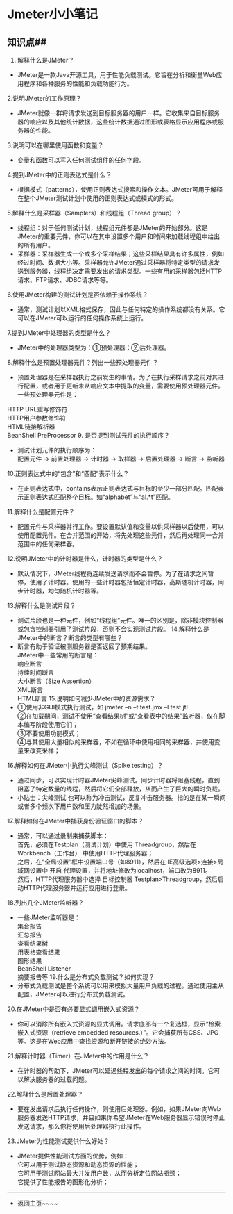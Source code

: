 # Jmeter小小笔记 # 

## 知识点##
  1. 解释什么是JMeter？
  - JMeter是一款Java开源工具，用于性能负载测试。它旨在分析和衡量Web应用程序和各种服务的性能和负载功能行为。

  2.说明JMeter的工作原理？
  - JMeter就像一群将请求发送到目标服务器的用户一样。它收集来自目标服务器的响应以及其他统计数据，这些统计数据通过图形或表格显示应用程序或服务器的性能。

  3.说明可以在哪里使用函数和变量？
  - 变量和函数可以写入任何测试组件的任何字段。

  4.提到JMeter中的正则表达式是什么？
  - 根据模式（patterns），使用正则表达式搜索和操作文本。JMeter可用于解释在整个JMeter测试计划中使用的正则表达式或模式的形式。

  5.解释什么是采样器（Samplers）和线程组（Thread group）？
  - 线程组：对于任何测试计划，线程组元件都是JMeter的开始部分。这是JMeter的重要元件，你可以在其中设置多个用户和时间来加载线程组中给出的所有用户。
  - 采样器：采样器生成一个或多个采样结果；这些采样结果具有许多属性，例如经过时间、数据大小等。采样器允许JMeter通过采样器将特定类型的请求发送到服务器，线程组决定需要发出的请求类型。一些有用的采样器包括HTTP请求、FTP请求、JDBC请求等等。

  6.使用JMeter构建的测试计划是否依赖于操作系统？
  - 通常，测试计划以XML格式保存，因此与任何特定的操作系统都没有关系。它可以在JMeter可以运行的任何操作系统上运行。

  7.提到JMeter中处理器的类型是什么？
  - JMeter中的处理器类型为：①预处理器；②后处理器。

  8.解释什么是预置处理器元件？列出一些预处理器元件？
  - 预置处理器是在采样器执行之前发生的事情。为了在执行采样请求之前对其进行配置，或者用于更新未从响应文本中提取的变量，需要使用预处理器元件。
  一些预处理器元件是：

  HTTP URL重写修饰符\
  HTTP用户参数修饰符\
  HTML链接解析器\
  BeanShell PreProcessor
  9. 是否提到测试元件的执行顺序？
  - 测试计划元件的执行顺序为：\
  配置元件 -> 前置处理器 -> 计时器 -> 取样器 -> 后置处理器 -> 断言 -> 监听器

  10.正则表达式中的“包含”和“匹配”表示什么？
  - 在正则表达式中，contains表示正则表达式与目标的至少一部分匹配。匹配表示正则表达式匹配整个目标。如“alphabet”与“al.*t”匹配。

  11.解释什么是配置元件？
  - 配置元件与采样器并行工作。要设置默认值和变量以供采样器以后使用，可以使用配置元件。在合并范围的开始，将先处理这些元件，然后再处理同一合并范围中的任何采样器。

  12.说明JMeter中的计时器是什么，计时器的类型是什么？
  - 默认情况下，JMeter线程将连续发送请求而不会暂停。为了在请求之间暂停，使用了计时器。使用的一些计时器包括恒定计时器，高斯随机计时器，同步计时器，均匀随机计时器等。

  13.解释什么是测试片段？
  - 测试片段也是一种元件，例如“线程组”元件。唯一的区别是，除非模块控制器或包含控制器引用了测试片段，否则不会实现测试片段。
  14.解释什么是JMeter中的断言？断言的类型有哪些？
  - 断言有助于验证被测服务器是否返回了预期结果。\
  JMeter中一些常用的断言是：\
  响应断言\
  持续时间断言\
  大小断言（Size Assertion）\
  XML断言\
  HTML断言
  15.说明如何减少JMeter中的资源需求？
  - ①使用非GUI模式执行测试，如 jmeter –n –t test.jmx –l test.jtl\
    ②在加载期间，测试不使用“查看结果树”或“查看表中的结果”监听器，仅在脚本编写阶段使用它们；\
    ③不要使用功能模式；\
    ④与其使用大量相似的采样器，不如在循环中使用相同的采样器，并使用变量来改变采样；

  16.解释如何在JMeter中执行尖峰测试（Spike testing）？
  - 通过同步，可以实现计时器JMeter尖峰测试。同步计时器将阻塞线程，直到阻塞了特定数量的线程，然后将它们全部释放，从而产生了巨大的瞬时负载。
  - 小贴士：尖峰测试 也可以称为冲击测试，反复冲击服务器。指的是在某一瞬间或者多个频次下用户数和压力陡然增加的场景。

  17.解释如何在JMeter中捕获身份验证窗口的脚本？
  - 通常，可以通过录制来捕获脚本：\
  首先，必须在Testplan（测试计划）中使用 Threadgroup，然后在 Workbench（工作台） 中使用HTTP代理服务器；\
  之后，在“全局设置”框中设置端口号（如8911），然后在 IE高级选项>连接>局域网设置中 开启 代理设置，并将地址修改为localhost，端口改为8911。\
  然后，HTTP代理服务器中选择 目标控制器 Testplan>Threadgroup，然后启动HTTP代理服务器并运行应用进行登录。

  18.列出几个JMeter监听器？
  - 一些JMeter监听器是：\
  集合报告\
  汇总报告\
  查看结果树\
  用表格查看结果\
  图形结果\
  BeanShell Listener\
  摘要报告等
  19.什么是分布式负载测试？如何实现？
  - 分布式负载测试是整个系统可以用来模拟大量用户负载的过程。通过使用主从配置，JMeter可以进行分布式负载测试。

  20.在JMeter中是否有必要显式调用嵌入式资源？
  - 你可以消除所有嵌入式资源的显式调用。请求底部有一个复选框，显示“检索嵌入式资源（retrieve embedded resources.）”。它会捕获所有CSS、JPG等。这是在Web应用中查找资源和断开链接的绝妙方法。

  21.解释计时器（Timer）在JMeter中的作用是什么？
  - 在计时器的帮助下，JMeter可以延迟线程发出的每个请求之间的时间。它可以解决服务器的过载问题。

  22.解释什么是后置处理器？
  - 要在发出请求后执行任何操作，则使用后处理器。例如，如果JMeter向Web服务器发送HTTP请求，并且如果你希望JMeter在Web服务器显示错误时停止发送请求，那么你将使用后处理器执行此操作。

  23.JMeter为性能测试提供什么好处？
 - JMeter提供性能测试方面的优势，例如：\
  它可以用于测试静态资源和动态资源的性能；\
  它可用于测试网站最大并发用户数，从而分析定位网站瓶颈；\
  它提供了性能报告的图形化分析；







  -----------------
  - [返回主页](README.md)~~~~
